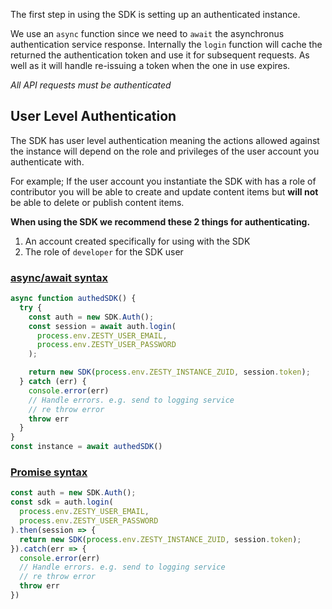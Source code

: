 The first step in using the SDK is setting up an authenticated instance. 

We use an `async` function since we need to `await` the asynchronus authentication service response. Internally the `login` function will cache the returned the authentication token and use it for subsequent requests. As well as it will handle re-issuing a token when the one in use expires. 

*All API requests must be authenticated*

## User Level Authentication
The SDK has user level authentication meaning the actions allowed against the instance will depend on the role and privileges of the user account you authenticate with.

For example; If the user account you instantiate the SDK with has a role of contributor you will be able to create and update content items but **will not** be able to delete or publish content items.

**When using the SDK we recommend these 2 things for authenticating.**

1. An account created specifically for using with the SDK 
2. The role of `developer` for the SDK user

### [async/await syntax](https://developer.mozilla.org/en-US/docs/Learn/JavaScript/Asynchronous/Async_await)
```JavaScript
async function authedSDK() {
  try {
    const auth = new SDK.Auth();
    const session = await auth.login(
      process.env.ZESTY_USER_EMAIL,
      process.env.ZESTY_USER_PASSWORD
    );

    return new SDK(process.env.ZESTY_INSTANCE_ZUID, session.token);
  } catch (err) {
    console.error(err)
    // Handle errors. e.g. send to logging service
    // re throw error
    throw err
  }
}
const instance = await authedSDK()
```

### [Promise syntax](https://developer.mozilla.org/en-US/docs/Web/JavaScript/Guide/Using_promises)
```JavaScript
const auth = new SDK.Auth();
const sdk = auth.login(
  process.env.ZESTY_USER_EMAIL,
  process.env.ZESTY_USER_PASSWORD
).then(session => {
  return new SDK(process.env.ZESTY_INSTANCE_ZUID, session.token);
}).catch(err => {
  console.error(err)
  // Handle errors. e.g. send to logging service
  // re throw error
  throw err
})
```
